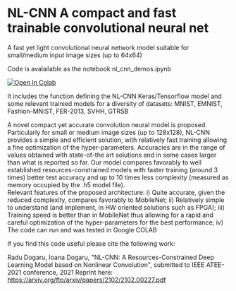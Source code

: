 # NL-CNN A compact and fast trainable convolutional neural net
A fast yet light convolutional neural network model suitable for small/medium input image sizes (up to 64x64)

Code is avalailable as the notebook nl_cnn_demos.ipynb 

<a href="https://colab.research.google.com/github/radu-dogaru/NL-CNN-a-compact-fast-trainable-convolutional-neural-net/blob/main/nl_cnn_demos.ipynb">
  <img src="https://colab.research.google.com/assets/colab-badge.svg" alt="Open In Colab"/>
</a>


It includes the function defining the NL-CNN Keras/Tensorflow model and some relevant trainied models for a diversity of datasets: MNIST, EMNIST, Fashion-MNIST, FER-2013, SVHH, GTRSB

A novel compact yet accurate convolution neural model is proposed. Particularly for small or medium image sizes (up to 128x128), NL-CNN provides a simple and efficient solution, with relatively fast training allowing a fine optimization of the hyper-parameters. Accuracies are in the range of values obtained with state-of-the art solutions and in some cases larger than what is reported so far. Our model compares favorably to well established resources-constrained  models with faster training (around 3 times) better test accuracy and up to 10 times less complexity (measured as memory occupied by the .h5 model file).   
Relevant features of the proposed architecture: 
i) Quite accurate, given the reduced complexity, compares favorably to MobileNet; 
ii) Relatively simple to understand (and implement, in HW oriented solutions such as FPGA); 
iii) Training speed is better than in MobileNet thus allowing for a rapid and careful optimization of the hyper-parameters for the best performance; 
iv) The code can run and was tested in Google COLAB

If you find this code useful please cite the following work:

Radu Dogaru, Ioana Dogaru, "NL-CNN: A Resources-Constrained Deep Learning Model based on Nonlinear Convolution", submitted to IEEE ATEE-2021 conference, 2021 
Reprint here: https://arxiv.org/ftp/arxiv/papers/2102/2102.00227.pdf
